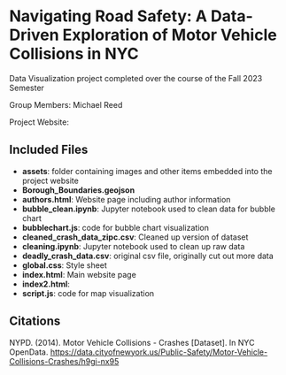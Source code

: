 # Navigating Road Safety: A Data-Driven Exploration of Motor Vehicle Collisions in NYC
Data Visualization project completed over the course of the Fall 2023 Semester

Group Members: Michael Reed

Project Website:

## Included Files
- **assets**: folder containing images and other items embedded into the project website
- **Borough_Boundaries.geojson**
-  **authors.html**: Website page including author information
-  **bubble_clean.ipynb**: Jupyter notebook used to clean data for bubble chart
-  **bubblechart.js**: code for bubble chart visualization
- **cleaned_crash_data_zipc.csv**: Cleaned up version of dataset
- **cleaning.ipynb**: Jupyter notebook used to clean up raw data
- **deadly_crash_data.csv**: original csv file, originally cut out more data 
- **global.css**: Style sheet
- **index.html**: Main website page
- **index2.html**:
- **script.js**: code for map visualization

## Citations
NYPD. (2014). Motor Vehicle Collisions - Crashes [Dataset]. In NYC OpenData. <https://data.cityofnewyork.us/Public-Safety/Motor-Vehicle-Collisions-Crashes/h9gi-nx95>
